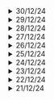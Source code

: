 <details>
   <summary>30/12/24</summary>

   # Key Learnings
   ### Python
   - Operators: split, slice, len(), strip, upper, lower,
   - Iteration by indices v/s iteration by item
   ### Before You Startup
   - Done with the book, need to revise
   ### ISRO
   - SPADEX launch, robotics, payloads, docking etc.
   ### Question of the day
   - What secrets do the ultra-rich hide? What secrets do monopolies hide?  How do you prevent this from leaking?
</details>


<details>
   <summary>29/12/24</summary>

   ## Key Learnings
   ### ML
   - Different types of AI tools
   - Started using some chatbots
   - Reading newsletter on a day-to-day basis or what's new in the field
   - Learnt Statistics: Why sample variance has the term 'n-1' in the denominator? Because it gives us a unbiased measure
   - Python: loops
   ### Before you start up book
   - Different steps to take after you have found our co-founder
   - Financial planning is very important
   - Tell your family well in advance
   - Prepare for the worst case scenario
   - Find a mentor
   ### MATLAB
   - Simulation of FSK using the blocks of ASK
   - Problem with the threshold value, the demodulator block might not be correct after all
</details>



<details>
   <summary>28/12/24</summary>
  
  ## Key Learnings
  ### Machine Learning
  - Got started woth Python: Data types and variables, type casting from return value (string) to int, operators
  - Statistics: Analytic reasoning from just data of median and range of data.
  - Mean is very sensitive to outliers whereas median is not.
  - What is a General Purpose Technology (GPT)? Is AI and ML there yet?
  - Set up a playground for python too. Used the same makefiles to do so.
  - When I write into a file, the output automatically shows up. This works only for pre-defined inputs to the program.
  ### Entrepreneurship: Before you start up
  - A startup with weak foundation cannot be fixed
  - What skills must your co-founder have?
  - What are his professional ethics?
  - What is his goals for the company?
  - Are you comfortable the way he/she behaves around other people?
  - Importance of equity split, roles split, prenup etc.
  - What if you are not able to find your co-founder? Well, that should'nt stop you from chasing your dreams. Just get started, people will start joining when they see tangible results
  - Keep a time and money frame. This is the X amount of time I will keep going (before you quit) and Y money of money willing to burn.
  - Why 50/50 is not the equal split? Well, some founders work part-time.
  ### Business
  - Getting Rich by Alex Hormonzi
  - Eliminate every distraction possible, work for long hours, keep learning, Importance of losing and why it increases the odds that you will succeed in the future.
</details>


<details>
   <summary>27/12/24</summary>
  
  ## Key Learnings
  ### C++
  - Solved the climbing staris problem
  - Little bit about compile time and run time expressions, constant expressions
  ### Statistics course
  - Comparing datasets
  - Degree of skewness
  ### Before you startup book
  - What price will your target customers be willing to pay?
  - Making a MVP, acquire real customer and then expand
  - If you are spending money to acquire money, odds are you aren't creating value
  - Talk to industry experts: how to build, how to sell, what partnerships are required, current problems in the industry. Do you have the skills, commitment and network to make it work?
  - You best friend might not always be the best Co-founder?
  - Advice: Don't bring emotions
  ### Control Systems
  - Basic idea of what a system engineer does?
</details>

<details>
   <summary>26/12/24</summary>
  
  ## Key Learnings
  ### Business Case Study
  - Building a business for a clothing industry.
  - We buy rolls of cloth, stitch them (shirts, t-shirts, jeans, ties, hankies) and sell them directly to customers (open your own outlet)
  - You will need CAs, designers, managers, packaging (clean, iron, then wrap), distribution, space, labour, machines, cloth
  - Labor and machine go hand in hand (more the machines you buy, more labour you need to operate them). If you have less machines and you need to achieve more results, then labour will have to work in shifts.
  - Build your own website, make sure your customers are aware of it. Also make it easy for them to order stuff online.
  - Innovate continuously without fail and perfect your product first.
  - Marketing, freebies to get people hooked to your product with the help of psychology.
  - Keep calling them (or emailing them) on monthly basis (get to know their perspective), get feedback.
  - Gain their trust, now they won't go anywhere.
  - Give a free shirt, then next month or so, offer them another shirt or another pant.
  - Give them an option for customizable products. Like printing whatever they like on t-shirts and stuff like that.
  - A company or business only grows when people in different departments talk to each other on regular basis. If you are an engineer, go talk to the sales manager, if you are a developer, go talk to the product designer and so on. Keep learning everything your company is doing.
  - Is your company doing a great job in delivering what it promises? If not, what can we optimize? To recognise this, you need to know in and out of your company. This only happens if you have connections. This can be a great oppurtunity for a startup.
  - Conduct only one meeting per week, gather atleast one person form every department and make them do a weekly review. Discuss all problems faced. This make all people aware of what's happening in the company. More importantly, keep reinforcing you vision for the company. Remind everyone of the vision and why you started the business in the first place.
  - To understand a business, understand its entire supply chain.
  - You don't need a revolutionary idea, you can think of doing an already existing thing in an efficient manner.
</details>

<details>
   <summary>25/12/24</summary>
  
  ## Key Learnings
  ### C++ 
  - Implicit and explicit conversions
  - Usage of `static_cast` to perform explicit conversion
  - How many different ways in which we can perform explicit conversions?
  - Program of the day: Each element in an array should have unique no. of occurances. Ex: [1,2,2,1,1,3], 1 occurs three times, 2 occurs two times, 3 occurs 3 times
  - Wrote the program using some templates, using sort fuction which is inbuilt function
  - Problem: There are zeros involved, which makes it harder to understand
</details>




<details>
   <summary>24/12/24</summary>
  
  ## Key Learnings
  ### Communication Engineering
  - Calculation of entropy for joint probability distribution given for Huffman Coding sequence
  ### VLSI
  - Low power configurations
### Non-technical Book
  - Before you StartUp: Know your why's. Think about all easier options. Startup might not be the best idea for your dreams to come to reality.
### C++
  - Floating point types are error prone.
  - cout by default has 6 significant digits
  - Error can propagate when many mathematical operations are involved (+ and *). For example, 0.1 has a rounding error at its 17 significant digit, add 0.1 ten times and the error propagates to 16th sig. digit
  - Inf, NaN
  - std::boolalpha
  - std::cin.get() doesn't ignore whitespaces
</details>

<details>
   <summary>23/12/24</summary>
  
  ## Key Learnings
   ### MATLAB
   - Simulation of ASK modulator and demodulator using Simulink
   - Introduction to Bernoulli binary generator
   - Extending ASK to achieve FSK which is nothing but addition of two ASK signals
   - Introduction to hardware simulation of a self balancing motorcycle which is programmed as an inverted pendulum
   - There are a lot of examples in simulink to go through, they each cover a unique concept
   - In MATLAB website there are way more apps, so we can use them to our advantage 

   ### C++
   - All about integers, modulo wrap around concept, why unsigned integers are unfavored, when an expression involves signed and unsigned operands, the signed operand is converted to unsigned.
   - Introduction to fixed width integers
   - Scientific notation

   ### Project Based Learning
   - Building a text editor in C
   - Difference between canonical and raw mode of terminal
   - Built a simple program which prints ASCII value of the character which I just give as input without pressing enter.
   - ECHO feature is what causes each key you type to be printed to terminal
</details>


<details>
   <summary>22/12/24</summary>
  
  ## Key Learnings
  - C++ : Program terminated with signal SIGFPE, arithmetic exception error. Different data types. `void` is a special case. You can `return void()` from a function or just `return`. Review of Substring program (longest substring of non-repeating characters).
  - Before you StartUp book: Five major themes: Product, Competition, Cash, Legal System and Team
  - PCB Designing: Finished adding footprints, placed components roughly on the PCB
  - MATLAB: Basics of simulink and how to use it. Example projects: mobile rover, self-balancing robot, race car, automatic guitar tuner.
  - Some basics to be learnt: PID Control, low pass filtering, curve fitting, mean, median, std, scatter plot, FFT, inv of matrix, image segmentation, deep learning, optimization.
</details>


<details>
   <summary>21/12/24</summary>
  
  ## Key Learnings
  - C++ for 3 hours
  - PCB designing: Finished the schematic design of STM32 + RF integration module. Learnt antenna impedance matching.
  - Dopamine Detox Book finished
  - Newton's Cradle Explained: Conservation of energy/momentum seems to be the wrong approach to explain it. There is something called Hertz's adjustment to Hookes' law
  - Reviewed some companies that specialise in RF domain
  - Project Based Learning in C: Writing a shell in C, learnt about tokenization of a string, which makes work so much easier
</details>

